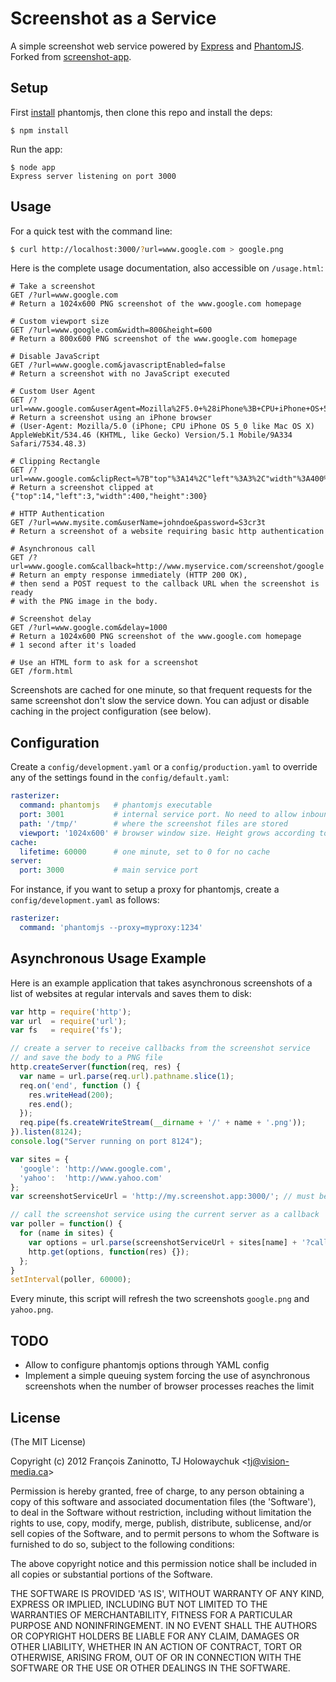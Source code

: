 # Screenshot as a Service

A simple screenshot web service powered by [Express](http://expressjs.com) and [PhantomJS](http://www.phantomjs.org/). Forked from [screenshot-app](http://github.com/visionmedia/screenshot-app).

## Setup

First [install](http://code.google.com/p/phantomjs/wiki/Installation) phantomjs, then clone this repo and install the deps:

```
$ npm install
```

Run the app:

```
$ node app
Express server listening on port 3000
```

## Usage

For a quick test with the command line:

```sh
$ curl http://localhost:3000/?url=www.google.com > google.png
```

Here is the complete usage documentation, also accessible on `/usage.html`:

```
# Take a screenshot
GET /?url=www.google.com
# Return a 1024x600 PNG screenshot of the www.google.com homepage

# Custom viewport size
GET /?url=www.google.com&width=800&height=600
# Return a 800x600 PNG screenshot of the www.google.com homepage

# Disable JavaScript
GET /?url=www.google.com&javascriptEnabled=false
# Return a screenshot with no JavaScript executed

# Custom User Agent
GET /?url=www.google.com&userAgent=Mozilla%2F5.0+%28iPhone%3B+CPU+iPhone+OS+5_0+like+Mac+OS+X%29+AppleWebKit%2F534.46+%28KHTML%2C+like+Gecko%29+Version%2F5.1+Mobile%2F9A334+Safari%2F7534.48.3
# Return a screenshot using an iPhone browser
# (User-Agent: Mozilla/5.0 (iPhone; CPU iPhone OS 5_0 like Mac OS X) AppleWebKit/534.46 (KHTML, like Gecko) Version/5.1 Mobile/9A334 Safari/7534.48.3)

# Clipping Rectangle
GET /?url=www.google.com&clipRect=%7B"top"%3A14%2C"left"%3A3%2C"width"%3A400%2C"height"%3A300%7D
# Return a screenshot clipped at {"top":14,"left":3,"width":400,"height":300}

# HTTP Authentication
GET /?url=www.mysite.com&userName=johndoe&password=S3cr3t
# Return a screenshot of a website requiring basic http authentication

# Asynchronous call
GET /?url=www.google.com&callback=http://www.myservice.com/screenshot/google
# Return an empty response immediately (HTTP 200 OK),
# then send a POST request to the callback URL when the screenshot is ready
# with the PNG image in the body.

# Screenshot delay
GET /?url=www.google.com&delay=1000
# Return a 1024x600 PNG screenshot of the www.google.com homepage
# 1 second after it's loaded

# Use an HTML form to ask for a screenshot
GET /form.html
```

Screenshots are cached for one minute, so that frequent requests for the same screenshot don't slow the service down. You can adjust or disable caching in the project configuration (see below).

## Configuration

Create a `config/development.yaml` or a `config/production.yaml` to override any of the settings found in the `config/default.yaml`:

```yml
rasterizer:
  command: phantomjs   # phantomjs executable
  port: 3001           # internal service port. No need to allow inbound or outbound access to this port
  path: '/tmp/'        # where the screenshot files are stored
  viewport: '1024x600' # browser window size. Height grows according to the content
cache:
  lifetime: 60000      # one minute, set to 0 for no cache
server:
  port: 3000           # main service port
```

For instance, if you want to setup a proxy for phantomjs, create a `config/development.yaml` as follows:

```yml
rasterizer:
  command: 'phantomjs --proxy=myproxy:1234'
```

## Asynchronous Usage Example

Here is an example application that takes asynchronous screenshots of a list of websites at regular intervals and saves them to disk:

```js
var http = require('http');
var url  = require('url');
var fs   = require('fs');

// create a server to receive callbacks from the screenshot service
// and save the body to a PNG file
http.createServer(function(req, res) {
  var name = url.parse(req.url).pathname.slice(1);
  req.on('end', function () {
    res.writeHead(200);
    res.end();
  });
  req.pipe(fs.createWriteStream(__dirname + '/' + name + '.png'));
}).listen(8124);
console.log("Server running on port 8124");

var sites = {
  'google': 'http://www.google.com',
  'yahoo':  'http://www.yahoo.com'
};
var screenshotServiceUrl = 'http://my.screenshot.app:3000/'; // must be running screenshot-app

// call the screenshot service using the current server as a callback
var poller = function() {
  for (name in sites) {
    var options = url.parse(screenshotServiceUrl + sites[name] + '?callback=http://localhost:8124/' + name);
    http.get(options, function(res) {});
  };
}
setInterval(poller, 60000);
```

Every minute, this script will refresh the two screenshots `google.png` and `yahoo.png`.

## TODO

* Allow to configure phantomjs options through YAML config
* Implement a simple queuing system forcing the use of asynchronous screenshots when the number of browser processes reaches the limit

## License

(The MIT License)

Copyright (c) 2012 François Zaninotto, TJ Holowaychuk &lt;tj@vision-media.ca&gt;

Permission is hereby granted, free of charge, to any person obtaining
a copy of this software and associated documentation files (the
'Software'), to deal in the Software without restriction, including
without limitation the rights to use, copy, modify, merge, publish,
distribute, sublicense, and/or sell copies of the Software, and to
permit persons to whom the Software is furnished to do so, subject to
the following conditions:

The above copyright notice and this permission notice shall be
included in all copies or substantial portions of the Software.

THE SOFTWARE IS PROVIDED 'AS IS', WITHOUT WARRANTY OF ANY KIND,
EXPRESS OR IMPLIED, INCLUDING BUT NOT LIMITED TO THE WARRANTIES OF
MERCHANTABILITY, FITNESS FOR A PARTICULAR PURPOSE AND NONINFRINGEMENT.
IN NO EVENT SHALL THE AUTHORS OR COPYRIGHT HOLDERS BE LIABLE FOR ANY
CLAIM, DAMAGES OR OTHER LIABILITY, WHETHER IN AN ACTION OF CONTRACT,
TORT OR OTHERWISE, ARISING FROM, OUT OF OR IN CONNECTION WITH THE
SOFTWARE OR THE USE OR OTHER DEALINGS IN THE SOFTWARE.
